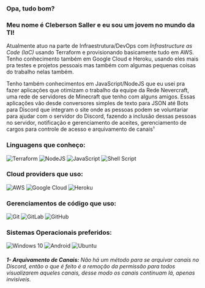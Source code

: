 ### Opa, tudo bom?
### Meu nome é Cleberson Saller e eu sou um jovem no mundo da TI!

Atualmente atuo na parte de Infraestrutura/DevOps com _Infrastructure as Code (IaC)_ usando Terraform e provisionando basicamente tudo em AWS. Tenho conhecimento também em Google Cloud e Heroku, usando eles mais pra testes e projetos pessoais mas também com algumas pequenas coisas do trabalho nelas também.

Tenho também conhecimentos em JavaScript/NodeJS que eu usei pra fazer aplicações que otimizam o trabalho da equipe da Rede Nevercraft, uma rede de servidores de Minecraft que tenho com alguns amigos. Essas aplicações vão desde conversores simples de texto para JSON até Bots para Discord que integram o site onde as pessoas podem se voluntariar para ajudar com o servidor do Discord, fazendo a inclusão dessas pessoas no servidor, notificação e gerenciamento de aceites, gerenciamento de cargos para controle de acesso e arquivamento de canais¹ 

### Linguagens que conheço:
<img alt="Terraform" src="https://img.shields.io/badge/terraform%20-%235835CC.svg?&style=for-the-badge&logo=terraform&logoColor=white"/> <img alt="NodeJS" src="https://img.shields.io/badge/node.js%20-%2343853D.svg?&style=for-the-badge&logo=node.js&logoColor=white"/> <img alt="JavaScript" src="https://img.shields.io/badge/javascript%20-%23323330.svg?&style=for-the-badge&logo=javascript&logoColor=%23F7DF1E"/> <img alt="Shell Script" src="https://img.shields.io/badge/shell_script%20-%23121011.svg?&style=for-the-badge&logo=gnu-bash&logoColor=white"/>  

### Cloud providers que uso:
<img alt="AWS" src="https://img.shields.io/badge/AWS%20-%23FF9900.svg?&style=for-the-badge&logo=amazon-aws&logoColor=white"/> <img alt="Google Cloud" src="https://img.shields.io/badge/Google%20Cloud%20-%234285F4.svg?&style=for-the-badge&logo=google-cloud&logoColor=white"/> <img alt="Heroku" src="https://img.shields.io/badge/heroku%20-%23430098.svg?&style=for-the-badge&logo=heroku&logoColor=white"/>

### Gerenciamentos de código que uso:
<img alt="Git" src="https://img.shields.io/badge/git%20-%23F05033.svg?&style=for-the-badge&logo=git&logoColor=white"/> <img alt="GitLab" src="https://img.shields.io/badge/gitlab%20-%23181717.svg?&style=for-the-badge&logo=gitlab&logoColor=white"/> <img alt="GitHub" src="https://img.shields.io/badge/github%20-%23121011.svg?&style=for-the-badge&logo=github&logoColor=white"/>

### Sistemas Operacionais preferidos:
<img alt="Windows 10" src="https://img.shields.io/badge/Windows-0078D6?style=for-the-badge&logo=windows&logoColor=white" /> <img alt="Android" src="https://img.shields.io/badge/Android-3DDC84?style=for-the-badge&logo=android&logoColor=white" /> <img alt="Ubuntu" src="https://img.shields.io/badge/Ubuntu-E95420?style=for-the-badge&logo=ubuntu&logoColor=white" />


###### **1- Arquivamento de Canais:** Não há um método para se arquivar canais no Discord, então o que é feito é a remoção da permissão para todos visualizarem aqueles canais, desse modo os canais continuam lá, apenas *invisíveis*.
